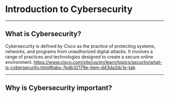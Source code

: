 # Introduction to Cybersecurity 

---
## What is Cybersecurity?
Cybersecurity is defined by Cisco as the practice of protecting systems, networks, and programs from unauthorized digital attacks. It involves a range of practices and technologies designed to create a secure online environment.
https://www.cisco.com/site/us/en/learn/topics/security/what-is-cybersecurity.html#tabs-7edb32179e-item-d43da2dc1e-tab

---
## Why is Cybersecurity important?
